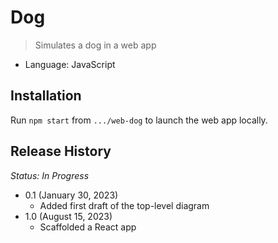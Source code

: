 # Dog
> Simulates a dog in a web app

* Language: JavaScript

## Installation

Run `npm start` from `.../web-dog` to launch the web app locally.

## Release History
*Status: In Progress*
* 0.1 (January 30, 2023)
    * Added first draft of the top-level diagram
* 1.0 (August 15, 2023)
    * Scaffolded a React app